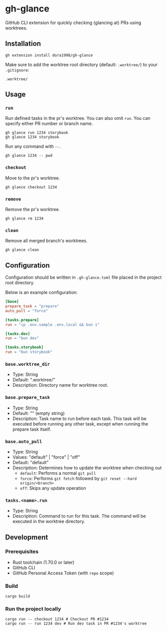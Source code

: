 # gh-glance

GitHub CLI extension for quickly checking (glancing at) PRs using worktrees.

## Installation

```shell
gh extension install dora1998/gh-glance
```

Make sure to add the worktree root directory (default: `.worktree/`) to your `.gitignore`:

```
.worktree/
```

## Usage

### `run`

Run defined tasks in the pr's worktree. You can also omit `run`.
You can specify either PR number or branch name.

```shell
gh glance run 1234 storybook
gh glance 1234 storybook
```

Run any command with `--`.

```shell
gh glance 1234 -- pwd
```

### `checkout`

Move to the pr's worktree.

```shell
gh glance checkout 1234
```

### `remove`

Remove the pr's worktree.

```shell
gh glance rm 1234
```

### `clean`

Remove all merged branch's worktrees.

```shell
gh glance clean
```

## Configuration

Configuration should be written in `.gh-glance.toml` file placed in the project root directory.

Below is an example configuration:

```toml
[base]
prepare_task = "prepare"
auto_pull = "force"

[tasks.prepare]
run = "cp .env.sample .env.local && bun i"

[tasks.dev]
run = "bun dev"

[tasks.storybook]
run = "bun storybook"
```

### `base.worktree_dir`

- Type: String
- Default: ".worktree/"
- Description: Directory name for worktree root.

### `base.prepare_task`

- Type: String
- Default: "" (empty string)
- Description: Task name to run before each task. This task will be executed before running any other task, except when running the prepare task itself.

### `base.auto_pull`

- Type: String
- Values: "default" | "force" | "off"
- Default: "default"
- Description: Determines how to update the worktree when checking out
  - `default`: Performs a normal `git pull`
  - `force`: Performs `git fetch` followed by `git reset --hard origin/<branch>`
  - `off`: Skips any update operation

### `tasks.<name>.run`

- Type: String
- Description: Command to run for this task. The command will be executed in the worktree directory.

## Development

### Prerequisites

- Rust toolchain (1.70.0 or later)
- GitHub CLI
- GitHub Personal Access Token (with `repo` scope)

### Build

```shell
cargo build
```

### Run the project locally

```shell
cargo run -- checkout 1234 # Checkout PR #1234
cargo run -- run 1234 dev # Run dev task in PR #1234's worktree
```
